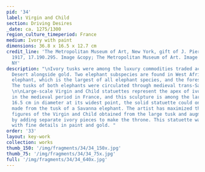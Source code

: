 ```yaml
---
pid: '34'
label: Virgin and Child
section: Driving Desires
_date: ca. 1275/1300
region_culture_timeperiod: France
medium: Ivory with paint
dimensions: 36.8 x 16.5 x 12.7 cm
credit_line: 'The Metropolitan Museum of Art, New York, gift of J. Pierpont Morgan,
  1917, 17.190.295. Image &copy; The Metropolitan Museum of Art. Image source: Art Resource,
  NY'
description: "\nIvory tusks were among the luxury commodities traded across the Sahara
  Desert alongside gold. Two elephant subspecies are found in West Africa: the Savanna
  elephant, which is the largest of all elephant species, and the forest elephant.
  The tusks of both elephants were circulated through medieval trans-Saharan trade.
  \n\nLarge-scale Virgin and Child statuettes represent the apex of ivory carving
  in the medieval period in France, and this sculpture is among the largest. Measuring
  16.5 cm in diameter at its widest point, the solid statuette could only have been
  made from the tusk of a Savanna elephant. The artist has maximized the size of the
  figures of the Virgin and Child obtained from the large tusk and augmented it further
  by adding separate ivory pieces to make the throne. This statuette was finished
  with fine details in paint and gold. "
order: '33'
layout: key-work
collection: works
thumb_150: '/img/fragments/34/34_150x.jpg'
thumb_75: '/img/fragments/34/34_75x.jpg'
full: '/img/fragments/34/34_640x.jpg'
---
```


